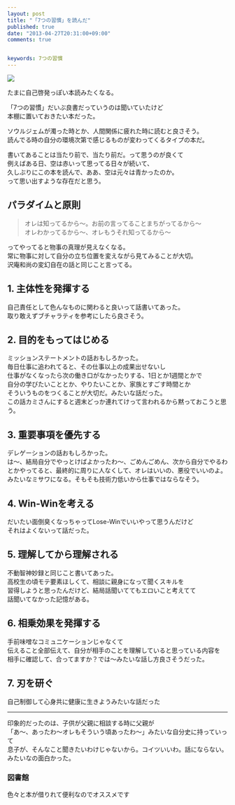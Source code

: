 ```yaml
---
layout: post
title: "「7つの習慣」を読んだ"
published: true
date: "2013-04-27T20:31:00+09:00"
comments: true


keywords: 7つの習慣
---
```


<a href="http://www.amazon.co.jp/gp/product/4906638015/ref=as_li_qf_sp_asin_il?ie=UTF8&camp=247&creative=1211&creativeASIN=4906638015&linkCode=as2&tag=13nightcrows-22"><img border="0" src="http://ws.assoc-amazon.jp/widgets/q?_encoding=UTF8&ASIN=4906638015&Format=_SL160_&ID=AsinImage&MarketPlace=JP&ServiceVersion=20070822&WS=1&tag=13nightcrows-22" ></a><img src="http://www.assoc-amazon.jp/e/ir?t=13nightcrows-22&l=as2&o=9&a=4906638015" width="1" height="1" border="0" alt="" style="border:none !important; margin:0px !important;" />

たまに自己啓発っぽい本読みたくなる。  

「7つの習慣」だいぶ良書だっていうのは聞いていたけど  
本棚に置いておきたい本だった。  
  
ソウルジェムが濁った時とか、人間関係に疲れた時に読むと良さそう。  
読んでる時の自分の環境次第で感じるものが変わってくるタイプの本だ。  
  
書いてあることは当たり前で、当たり前だ。って思うのが良くて  
例えばある日、空は赤いって思ってる日々が続いて、  
久しぶりにこの本を読んで、ああ、空は元々は青かったのか。  
って思い出すような存在だと思う。

## パラダイムと原則

> オレは知ってるから〜。お前の言ってることまちがってるから〜  
> オレわかってるから〜、オレもうそれ知ってるから〜  

ってやってると物事の真理が見えなくなる。  
常に物事に対して自分の立ち位置を変えながら見てみることが大切。  
沢庵和尚の変幻自在の話と同じこと言ってる。
  
## 1. 主体性を発揮する
  
自己責任として色んなものに関わると良いって話書いてあった。  
取り敢えずブチャラティを参考にしたら良さそう。  

## 2. 目的をもってはじめる
  
ミッションステートメントの話おもしろかった。  
毎日仕事に追われてると、その仕事以上の成果出せないし  
仕事がなくなったら次の働き口がなかったりする、1日とか1週間とかで  
自分の学びたいこととか、やりたいことか、家族とすごす時間とか  
そういうものをつくることが大切だ。みたいな話だった。  
この話カミさんにすると週末どっか連れてけって言われるから黙っておこうと思う。  
  
## 3. 重要事項を優先する

デレゲーションの話おもしろかった。  
は〜、結局自分でやっとけばよかったわ〜、ごめんごめん、次から自分でやるわ  
とかやってると、最終的に周りに人なくして、オレはいいの、悪役でいいのよ。  
みたいなミサワになる。そもそも技術力低いから仕事ではならなそう。

## 4. Win-Winを考える
  
だいたい面倒臭くなっちゃってLose-Winでいいやって思うんだけど  
それはよくないって話だった。

## 5. 理解してから理解される
  
不動智神妙録と同じこと書いてあった。  
高校生の頃モテ要素ほしくて、相談に親身になって聞くスキルを  
習得しようと思ったんだけど、結局話聞いててもエロいこと考えてて  
話聞いてなかった記憶がある。  
  
## 6. 相乗効果を発揮する
  
手前味噌なコミュニケーションじゃなくて  
伝えること全部伝えて、自分が相手のことを理解していると思っている内容を  
相手に確認して、合ってますか？では〜みたいな話し方良さそうだった。

## 7. 刃を研ぐ

自己制御して心身共に健康に生きようみたいな話だった


---

印象的だったのは、子供が父親に相談する時に父親が  
「あ〜、あったわ〜オレもそういう頃あったわ〜」みたいな自分史に持っていって  
息子が、そんなこと聞きたいわけじゃないから。コイツいいわ。話にならない。  
みたいなの面白かった。  
  
### 図書館
  
色々と本が借りれて便利なのでオススメです
